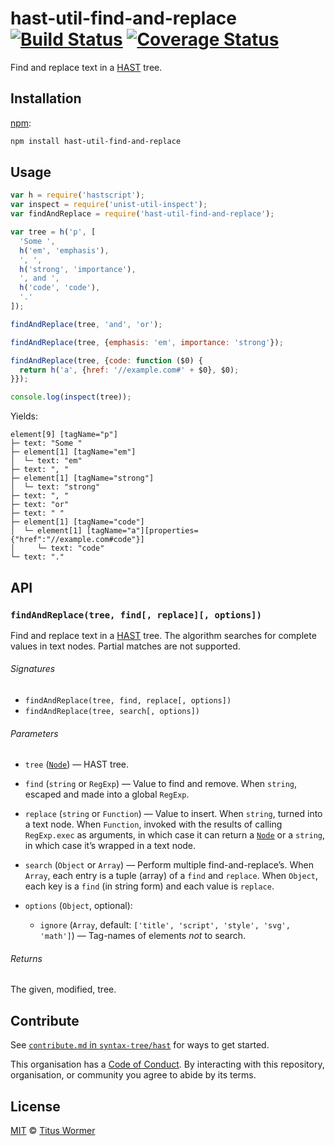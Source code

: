 # hast-util-find-and-replace [![Build Status][build-badge]][build-page] [![Coverage Status][coverage-badge]][coverage-page]

Find and replace text in a [HAST][] tree.

## Installation

[npm][]:

```bash
npm install hast-util-find-and-replace
```

## Usage

```javascript
var h = require('hastscript');
var inspect = require('unist-util-inspect');
var findAndReplace = require('hast-util-find-and-replace');

var tree = h('p', [
  'Some ',
  h('em', 'emphasis'),
  ', ',
  h('strong', 'importance'),
  ', and ',
  h('code', 'code'),
  '.'
]);

findAndReplace(tree, 'and', 'or');

findAndReplace(tree, {emphasis: 'em', importance: 'strong'});

findAndReplace(tree, {code: function ($0) {
  return h('a', {href: '//example.com#' + $0}, $0);
}});

console.log(inspect(tree));
```

Yields:

```text
element[9] [tagName="p"]
├─ text: "Some "
├─ element[1] [tagName="em"]
│  └─ text: "em"
├─ text: ", "
├─ element[1] [tagName="strong"]
│  └─ text: "strong"
├─ text: ", "
├─ text: "or"
├─ text: " "
├─ element[1] [tagName="code"]
│  └─ element[1] [tagName="a"][properties={"href":"//example.com#code"}]
│     └─ text: "code"
└─ text: "."
```

## API

### `findAndReplace(tree, find[, replace][, options])`

Find and replace text in a [HAST][] tree.
The algorithm searches for complete values in text nodes.  Partial matches
are not supported.

###### Signatures

*   `findAndReplace(tree, find, replace[, options])`
*   `findAndReplace(tree, search[, options])`

###### Parameters

*   `tree` ([`Node`][node])
    — HAST tree.
*   `find` (`string` or `RegExp`)
    — Value to find and remove.  When `string`, escaped and made into a global
    `RegExp`.
*   `replace` (`string` or `Function`)
    — Value to insert.  When `string`, turned into a text node.  When
    `Function`, invoked with the results of calling `RegExp.exec` as arguments,
    in which case it can return a [`Node`][node] or a `string`, in which case
    it’s wrapped in a text node.
*   `search` (`Object` or `Array`)
    — Perform multiple find-and-replace’s.  When `Array`, each entry is a tuple
    (array) of a `find` and `replace`.  When `Object`, each key is a `find`
    (in string form) and each value is `replace`.
*   `options` (`Object`, optional):

    *   `ignore` (`Array`, default: `['title', 'script', 'style', 'svg',
        'math']`)
        — Tag-names of elements _not_ to search.

###### Returns

The given, modified, tree.

## Contribute

See [`contribute.md` in `syntax-tree/hast`][contribute] for ways to get
started.

This organisation has a [Code of Conduct][coc].  By interacting with this
repository, organisation, or community you agree to abide by its terms.

## License

[MIT][license] © [Titus Wormer][author]

<!-- Definition -->

[build-badge]: https://img.shields.io/travis/syntax-tree/hast-util-find-and-replace.svg

[build-page]: https://travis-ci.org/syntax-tree/hast-util-find-and-replace

[coverage-badge]: https://img.shields.io/codecov/c/github/syntax-tree/hast-util-find-and-replace.svg

[coverage-page]: https://codecov.io/github/syntax-tree/hast-util-find-and-replace?branch=master

[npm]: https://docs.npmjs.com/cli/install

[license]: LICENSE

[author]: http://wooorm.com

[hast]: https://github.com/syntax-tree/hast

[node]: https://github.com/syntax-tree/hast#ast

[contribute]: https://github.com/syntax-tree/hast/blob/master/contributing.md

[coc]: https://github.com/syntax-tree/hast/blob/master/code-of-conduct.md
